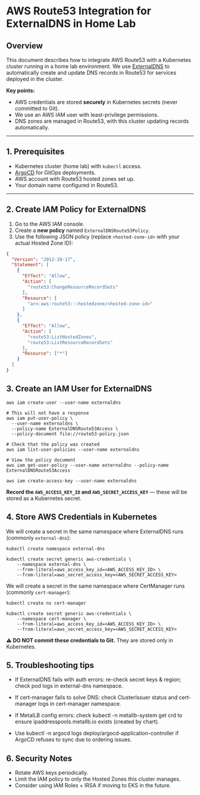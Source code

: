 # AWS Route53 Integration for ExternalDNS in Home Lab

## Overview
This document describes how to integrate AWS Route53 with a Kubernetes cluster running in a home lab environment.
We use [ExternalDNS](https://github.com/kubernetes-sigs/external-dns) to automatically create and update DNS records in Route53 for services deployed in the cluster.

**Key points:**
- AWS credentials are stored **securely** in Kubernetes secrets (never committed to Git).
- We use an AWS IAM user with least-privilege permissions.
- DNS zones are managed in Route53, with this cluster updating records automatically.

---

## 1. Prerequisites
- Kubernetes cluster (home lab) with `kubectl` access.
- [ArgoCD](https://argo-cd.readthedocs.io/) for GitOps deployments.
- AWS account with Route53 hosted zones set up.
- Your domain name configured in Route53.

---

## 2. Create IAM Policy for ExternalDNS

1. Go to the AWS IAM console.
2. Create a **new policy** named `ExternalDNSRoute53Policy`.
3. Use the following JSON policy (replace `<hosted-zone-id>` with your actual Hosted Zone ID):

```json
{
  "Version": "2012-10-17",
  "Statement": [
    {
      "Effect": "Allow",
      "Action": [
        "route53:ChangeResourceRecordSets"
      ],
      "Resource": [
        "arn:aws:route53:::hostedzone/<hosted-zone-id>"
      ]
    },
    {
      "Effect": "Allow",
      "Action": [
        "route53:ListHostedZones",
        "route53:ListResourceRecordSets"
      ],
      "Resource": ["*"]
    }
  ]
}
```

## 3. Create an IAM User for ExternalDNS

```
aws iam create-user --user-name externaldns

# This will not have a response
aws iam put-user-policy \
  --user-name externaldns \
  --policy-name ExternalDNSRoute53Access \
  --policy-document file://route53-policy.json

# Check that the policy was created
aws iam list-user-policies --user-name externaldns

# View the policy document
aws iam get-user-policy --user-name externaldns --policy-name ExternalDNSRoute53Access

aws iam create-access-key --user-name externaldns
```

**Record the `AWS_ACCESS_KEY_ID` and `AWS_SECRET_ACCESS_KEY`** — these will be stored as a Kubernetes secret.

## 4. Store AWS Credentials in Kubernetes

We will create a secret in the same namespace where ExternalDNS runs (commonly `external-dns`):

```
kubectl create namespace external-dns

kubectl create secret generic aws-credentials \
    --namespace external-dns \
    --from-literal=aws_access_key_id=<AWS_ACCESS_KEY_ID> \
    --from-literal=aws_secret_access_key=<AWS_SECRET_ACCESS_KEY>
```

We will create a secret in the same namespace where CertManager runs (commonly `cert-manager`):

```
kubectl create ns cert-manager

kubectl create secret generic aws-credentials \
    --namespace cert-manager \
    --from-literal=aws_access_key_id=<AWS_ACCESS_KEY_ID> \
    --from-literal=aws_secret_access_key=<AWS_SECRET_ACCESS_KEY>
```

**⚠ DO NOT commit these credentials to Git.** They are stored only in Kubernetes.

## 5. Troubleshooting tips
  * If ExternalDNS fails with auth errors: re-check secret keys & region; check pod logs in external-dns namespace.

  * If cert-manager fails to solve DNS: check ClusterIssuer status and cert-manager logs in cert-manager namespace.

  * If MetalLB config errors: check kubectl -n metallb-system get crd to ensure ipaddresspools.metallb.io exists (created by chart).

  * Use kubectl -n argocd logs deploy/argocd-application-controller if ArgoCD refuses to sync due to ordering issues.



## 6. Security Notes

  * Rotate AWS keys periodically.
  * Limit the IAM policy to only the Hosted Zones this cluster manages.
  * Consider using IAM Roles + IRSA if moving to EKS in the future.
